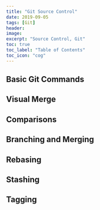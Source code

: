 ```yaml
---
title: "Git Source Control"
date: 2019-09-05
tags: [Git]
header:
image:
excerpt: "Source Control, Git"
toc: true
toc_label: "Table of Contents"
toc_icon: "cog"
---
```


## Basic Git Commands

## Visual Merge

## Comparisons

## Branching and Merging

## Rebasing

## Stashing

## Tagging
